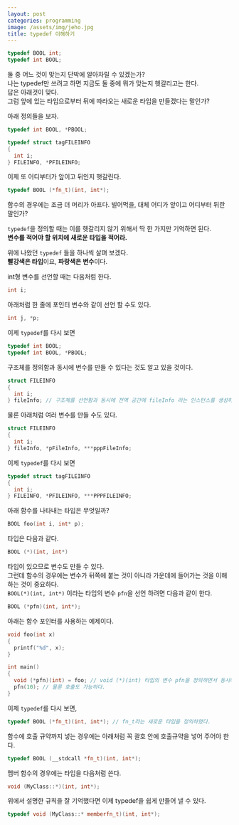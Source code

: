 ```yaml
---
layout: post
categories: programming
image: /assets/img/jeho.jpg
title: typedef 이해하기
---
```


```c++
typedef BOOL int;
typedef int BOOL;
```

둘 중 어느 것이 맞는지 단박에 알아차릴 수 있겠는가?  
나는 typedef만 쓰려고 하면 지금도 둘 중에 뭐가 맞는지 헷갈리고는 한다.  
답은 아래것이 맞다.  
그럼 앞에 있는 타입으로부터 뒤에 따라오는 새로운 타입을 만들겠다는 말인가?  

아래 정의들을 보자.
```c++
typedef int BOOL, *PBOOL;

typedef struct tagFILEINFO
{
  int i;
} FILEINFO, *PFILEINFO;
```

이제 또 어디부터가 앞이고 뒤인지 햇갈린다.

```c++
typedef BOOL (*fn_t)(int, int*);
```

함수의 경우에는 조금 더 머리가 아프다.
빌어먹을, 대체 어디가 앞이고 어디부터 뒤란 말인가?

`typedef`을 정의할 때는 이를 헷갈리지 않기 위해서 딱 한 가지만 기억하면 된다.  
**변수를 적어야 할 위치에 새로운 타입을 적어라.**

위에 나왔던 `typedef` 들을 하나씩 살펴 보겠다.  
**빨강색은 타입**이요, **파랑색은 변수**이다.

int형 변수를 선언할 때는 다음처럼 한다.

```c++
int i;
```

아래처럼 한 줄에 포인터 변수와 같이 선언 할 수도 있다.  
```c++
int j, *p;
```

이제 `typedef`를 다시 보면

```c++
typedef int BOOL;
typedef int BOOL, *PBOOL;
```

구조체를 정의함과 동시에 변수를 만들 수 있다는 것도 알고 있을 것이다.

```c++
struct FILEINFO
{
  int i;
} fileInfo; // 구조체를 선언함과 동시에 전역 공간에 fileInfo 라는 인스턴스를 생성하였다.
```

물론 아래처럼 여러 변수를 만들 수도 있다.

```c++
struct FILEINFO
{
  int i;
} fileInfo, *pFileInfo, ***pppFileInfo;
```

이제 `typedef`를 다시 보면

```c++
typedef struct tagFILEINFO
{
  int i;
} FILEINFO, *PFILEINFO, ***PPPFILEINFO;
```

아래 함수를 나타내는 타입은 무엇일까?  
```c++
BOOL foo(int i, int* p);
```

타입은 다음과 같다.  
```c++
BOOL (*)(int, int*)
```

타입이 있으므로 변수도 만들 수 있다.  
그런데 함수의 경우에는 변수가 뒤쪽에 붙는 것이 아니라 가운데에 들어가는 것을 이해하는 것이 중요하다.  
`BOOL(*)(int, int*)` 이라는 타입의 변수 `pfn`을 선언 하려면 다음과 같이 한다.

```c++
BOOL (*pfn)(int, int*);
```

아래는 함수 포인터를 사용하는 예제이다.

```c++
void foo(int x)
{
  printf("%d", x);
}

int main()
{
  void (*pfn)(int) = foo; // void (*)(int) 타입의 변수 pfn을 정의하면서 동시에 foo를 대입한다.
  pfn(10); // 물론 호출도 가능하다.
}
```

이제 `typedef`를 다시 보면,
```c++
typedef BOOL (*fn_t)(int, int*); // fn_t라는 새로운 타입을 정의하였다.
```
함수에 호출 규약까지 넣는 경우에는 아래처럼 꼭 괄호 안에 호출규약을 넣어 주어야 한다.
```c++
typedef BOOL (__stdcall *fn_t)(int, int*);
```

멤버 함수의 경우에는 타입을 다음처럼 쓴다.  
```c++
void (MyClass::*)(int, int*);
```

위에서 설명한 규칙을 잘 기억했다면 이제 typedef을 쉽게 만들어 낼 수 있다.

```c++
typedef void (MyClass::* memberfn_t)(int, int*);
```
